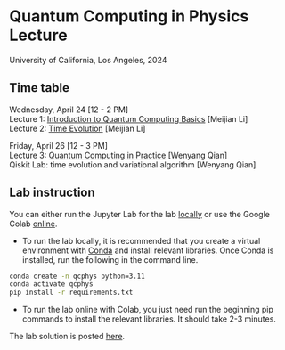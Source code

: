 # Quantum Computing in Physics Lecture 
University of California, Los Angeles, 2024

## Time table
Wednesday, April 24 [12 - 2 PM]   
Lecture 1: [Introduction to Quantum Computing Basics](https://github.com/wyqian1027/QCPHYS-UCLA/blob/main/Lecture1_QC_Basics.pdf) [Meijian Li]   
Lecture 2: [Time Evolution](https://github.com/wyqian1027/QCPHYS-UCLA/blob/main/Lecture_1_2_notes.pdf) [Meijian Li]

Friday, April 26 [12 - 3 PM]   
Lecture 3: [Quantum Computing in Practice](https://github.com/wyqian1027/QCPHYS-UCLA/blob/main/Lecture3_QC_in_practice.pdf) [Wenyang Qian]   
Qiskit Lab: time evolution and variational algorithm [Wenyang Qian]

## Lab instruction
You can either run the Jupyter Lab for the lab [locally](https://github.com/wyqian1027/QCPHYS-UCLA/blob/main/Lab_UCLA_blank.ipynb) or use the Google Colab [online](https://colab.research.google.com/drive/1UOZMCh6Ug_MPlMB8jLM4ACck2wlUC5IC?usp=drive_link).   
* To run the lab locally, it is recommended that you create a virtual environment with [Conda](https://conda.io/projects/conda/en/latest/user-guide/tasks/manage-environments.html#creating-an-environment-with-commands) and install relevant libraries. Once Conda is installed, run the following in the command line.
```bash
conda create -n qcphys python=3.11
conda activate qcphys
pip install -r requirements.txt
```
* To run the lab online with Colab, you just need run the beginning pip commands to install the relevant libraries. It should take 2-3 minutes.

The lab solution is posted [here](https://github.com/wyqian1027/QCPHYS-UCLA/blob/main/Lab_UCLA_sol.ipynb).

